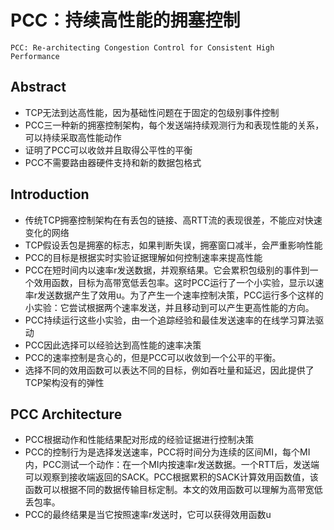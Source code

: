 # PCC：持续高性能的拥塞控制
`PCC: Re-architecting Congestion Control for Consistent High Performance` 

## Abstract
- TCP无法到达高性能，因为基础性问题在于固定的包级别事件控制
- PCC三一种新的拥塞控制架构，每个发送端持续观测行为和表现性能的关系，可以持续采取高性能动作
- 证明了PCC可以收敛并且取得公平性的平衡
- PCC不需要路由器硬件支持和新的数据包格式

## Introduction
- 传统TCP拥塞控制架构在有丢包的链接、高RTT流的表现很差，不能应对快速变化的网络
- TCP假设丢包是拥塞的标志，如果判断失误，拥塞窗口减半，会严重影响性能
- PCC的目标是根据实时实验证据理解如何控制速率来提高性能
- PCC在短时间内以速率r发送数据，并观察结果。它会累积包级别的事件到一个效用函数，目标为高带宽低丢包率。这时PCC运行了一个小实验，显示以速率r发送数据产生了效用u。为了产生一个速率控制决策，PCC运行多个这样的小实验：它尝试根据两个速率发送，并且移动到可以产生更高性能的方向。
- PCC持续运行这些小实验，由一个追踪经验和最佳发送速率的在线学习算法驱动
- PCC因此选择可以经验达到高性能的速率决策
- PCC的速率控制是贪心的，但是PCC可以收敛到一个公平的平衡。
- 选择不同的效用函数可以表达不同的目标，例如吞吐量和延迟，因此提供了TCP架构没有的弹性

## PCC Architecture
- PCC根据动作和性能结果配对形成的经验证据进行控制决策
- PCC的控制行为是选择发送速率，PCC将时间分为连续的区间MI，每个MI内，PCC测试一个动作：在一个MI内按速率r发送数据。一个RTT后，发送端可以观察到接收端返回的SACK。PCC根据累积的SACK计算效用函数值，该函数可以根据不同的数据传输目标定制。本文的效用函数可以理解为高带宽低丢包率。
- PCC的最终结果是当它按照速率r发送时，它可以获得效用函数u